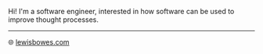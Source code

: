 Hi! I'm a software engineer, interested in how software can be used to improve thought processes.

---

🌐 [lewisbowes.com](https://lewisbowes.com)
